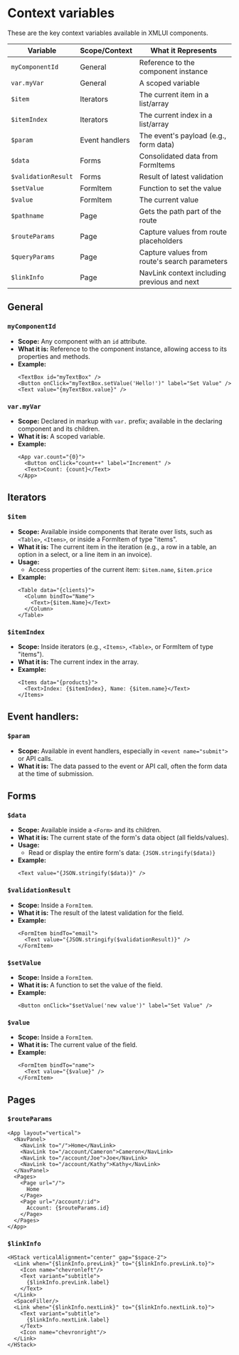 # Context variables

These are the key context variables available in XMLUI components.

| Variable            | Scope/Context       | What it Represents                            |
| ------------------- | ------------------- | --------------------------------------------- |
| `myComponentId`     | General             | Reference to the component instance           |
| `var.myVar`         | General             | A scoped variable                             |
| `$item`             | Iterators           | The current item in a list/array              |
| `$itemIndex`        | Iterators           | The current index in a list/array             |
| `$param`            | Event handlers      | The event's payload (e.g., form data)         |
| `$data`             | Forms               | Consolidated data from FormItems              |
| `$validationResult` | Forms               | Result of latest validation                   |
| `$setValue`         | FormItem            | Function to set the value                     |
| `$value`            | FormItem            | The current value                             |
| `$pathname`         | Page                | Gets the path part of the route               |
| `$routeParams`      | Page                | Capture values from route placeholders        |
| `$queryParams`      | Page                | Capture values from route's search parameters |
| `$linkInfo`         | Page                | NavLink context including previous and next   |

## General

### `myComponentId`

- **Scope:** Any component with an `id` attribute.
- **What it is:** Reference to the component instance, allowing access to its properties and methods.
- **Example:**
  ```xmlui
  <TextBox id="myTextBox" />
  <Button onClick="myTextBox.setValue('Hello!')" label="Set Value" />
  <Text value="{myTextBox.value}" />
  ```

### `var.myVar`

- **Scope:** Declared in markup with `var.` prefix; available in the declaring component and its children.
- **What it is:** A scoped variable.
- **Example:**
  ```xmlui
  <App var.count="{0}">
    <Button onClick="count++" label="Increment" />
    <Text>Count: {count}</Text>
  </App>
  ```

## Iterators

### `$item`

- **Scope:** Available inside components that iterate over lists, such as `<Table>`, `<Items>`, or inside a FormItem of type "items".
- **What it is:** The current item in the iteration (e.g., a row in a table, an option in a select, or a line item in an invoice).
- **Usage:**
  - Access properties of the current item: `$item.name`, `$item.price`
- **Example:**
  ```xmlui
  <Table data="{clients}">
    <Column bindTo="Name">
      <Text>{$item.Name}</Text>
    </Column>
  </Table>
  ```

### `$itemIndex`

- **Scope:** Inside iterators (e.g., `<Items>`, `<Table>`, or FormItem of type "items").
- **What it is:** The current index in the array.
- **Example:**
  ```xmlui
  <Items data="{products}">
    <Text>Index: {$itemIndex}, Name: {$item.name}</Text>
  </Items>
  ```

## Event handlers:

### `$param`

- **Scope:** Available in event handlers, especially in `<event name="submit">` or API calls.
- **What it is:** The data passed to the event or API call, often the form data at the time of submission.


## Forms

### `$data`

- **Scope:** Available inside a `<Form>` and its children.
- **What it is:** The current state of the form's data object (all fields/values).
- **Usage:**
  - Read or display the entire form's data: `{JSON.stringify($data)}`
- **Example:**
  ```xmlui
  <Text value="{JSON.stringify($data)}" />
  ```

### `$validationResult`

- **Scope:** Inside a `FormItem`.
- **What it is:** The result of the latest validation for the field.
- **Example:**
  ```xmlui
  <FormItem bindTo="email">
    <Text value="{JSON.stringify($validationResult)}" />
  </FormItem>
  ```

### `$setValue`

- **Scope:** Inside a `FormItem`.
- **What it is:** A function to set the value of the field.
- **Example:**
  ```xmlui
  <Button onClick="$setValue('new value')" label="Set Value" />
  ```

### `$value`

- **Scope:** Inside a `FormItem`.
- **What it is:** The current value of the field.
- **Example:**
  ```xmlui
  <FormItem bindTo="name">
    <Text value="{$value}" />
  </FormItem>
  ```

## Pages

### `$routeParams`

```xmlui
<App layout="vertical">
  <NavPanel>
    <NavLink to="/">Home</NavLink>
    <NavLink to="/account/Cameron">Cameron</NavLink>
    <NavLink to="/account/Joe">Joe</NavLink>
    <NavLink to="/account/Kathy">Kathy</NavLink>
  </NavPanel>
  <Pages>
    <Page url="/">
      Home
    </Page>
    <Page url="/account/:id">
      Account: {$routeParams.id}
    </Page>
  </Pages>
</App>
```

### `$linkInfo`

```xmlui
<HStack verticalAlignment="center" gap="$space-2">
  <Link when="{$linkInfo.prevLink}" to="{$linkInfo.prevLink.to}">
    <Icon name="chevronleft"/>
    <Text variant="subtitle">
      {$linkInfo.prevLink.label}
    </Text>
  </Link>
  <SpaceFiller/>
  <Link when="{$linkInfo.nextLink}" to="{$linkInfo.nextLink.to}">
    <Text variant="subtitle">
      {$linkInfo.nextLink.label}
    </Text>
    <Icon name="chevronright"/>
  </Link>
</HStack>
```

